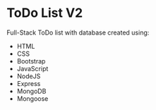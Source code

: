# ToDo List V2
Full-Stack ToDo list with database created using:
- HTML
- CSS
- Bootstrap
- JavaScript
- NodeJS
- Express
- MongoDB
- Mongoose
